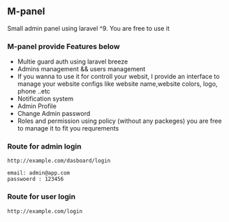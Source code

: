 
## M-panel 

 Small admin panel using laravel ^9.
 You are free to use it 

### M-panel provide Features below

- Multie guard auth using laravel breeze
- Admins management && users management
- If you wanna to use it for controll your websit, I provide an interface to manage your website configs like website name,website colors, logo, phone ..etc
- Notification system
- Admin Profile
- Change Admin password
- Roles and permission using policy (without any packeges) you are free to manage it to fit you requrements

### Route for admin login
    http://example.com/dasboard/login 

    email: admin@app.com
    passwoerd : 123456
    
### Route for user login
    http://example.com/login 


